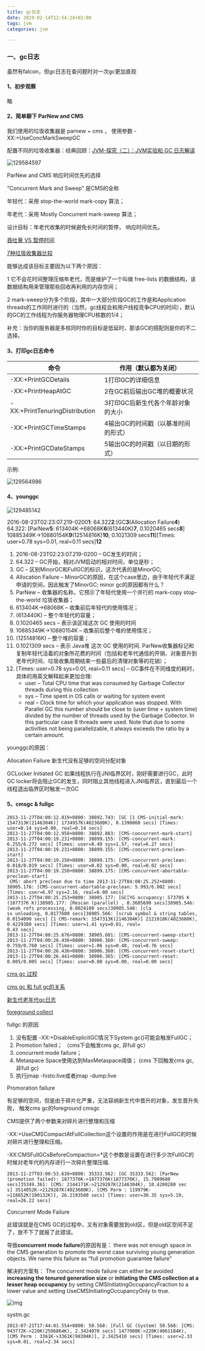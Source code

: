 ```yaml
---
title: gc日志
date: 2019-02-14T12:54:24+02:00
tags: jvm
categories: jvm

---
```




### 一、gc日志

虽然有falcon，但gc日志在查问题时对一次gc更加直观

<!--more-->

#### 1、初步观察

略





#### 2、简单聊下 ParNew and CMS



我们使用的垃圾收集器是 parnew + cms ， 使用参数 -XX:+UseConcMarkSweepGC

配置不同的垃圾收集器：经典回顾：[JVM-探究（二）：JVM实验和 GC 日志解读](http://jacobchang.cn/experiment-on-jvm.html)

![129584597](https://ws2.sinaimg.cn/large/006tKfTcgy1g076ggt3tpj30xk0k4wi0.jpg)



ParNew and CMS  响应时间优先的选择

"Concurrent Mark and Sweep" 是CMS的全称

年轻代：采用 stop-the-world mark-copy 算法；

年老代：采用 Mostly Concurrent mark-sweep 算法；

设计目标：年老代收集的时候避免长时间的暂停， 响应时间优先。



[吞吐量 VS 暂停时间](http://ifeve.com/useful-jvm-flags-part-6-throughput-collector/)

[7种垃圾收集器比较](https://crowhawk.github.io/2017/08/15/jvm_3/)



能够达成该目标主要因为以下两个原因：

1  它不会花时间整理压缩年老代，而是维护了一个叫做 free-lists 的数据结构，该数据结构用来管理那些回收再利用的内存空间；

2  mark-sweep分为多个阶段，其中一大部分阶段GC的工作是和Application threads的工作同时进行的（当然，gc线程会和用户线程竞争CPU的时间），默认的GC的工作线程为你服务器物理CPU核数的1/4；

补充：当你的服务器是多核同时你的目标是低延时，那该GC的搭配则是你的不二选择。





#### 3、打印gc日志命令

| 命令                           | 作用（默认都为关闭）                |
| ------------------------------ | ----------------------------------- |
| -XX:+PrintGCDetails            | 1打印GC的详细信息                   |
| -XX:+PrintHeapAtGC             | 2在GC前后输出GC堆的概要状况         |
| -XX:+PrintTenuringDistribution | 3打印GC后新生代各个年龄对象的大小   |
| -XX:+PrintGCTimeStamps         | 4输出GC的时间戳（以基准时间的形式） |
| -XX:+PrintGCDateStamps         | 5输出GC的时间戳（以日期的形式）     |



示例:

![129564986](https://ws1.sinaimg.cn/large/006tKfTcgy1g076ghxamhj31hc0klajs.jpg)





#### 4、younggc

![129485142](https://ws3.sinaimg.cn/large/006tKfTcgy1g076h4epr3j31hc0o6aks.jpg)



2016-08-23T02:23:07.219-0200**1**: 64.322**2**:[GC**3**(Allocation Failure**4**) 64.322: [ParNew**5**: 613404K->68068K**6**(613440K)**7**, 0.1020465 secs**8**] 10885349K->10880154K**9**(12514816K)**10**, 0.1021309 secs**11**][Times: user=0.78 sys=0.01, real=0.11 secs]**12**



1. 2016-08-23T02:23:07.219-0200 – GC发生的时间；
2. 64.322 – GC开始，相对JVM启动的相对时间，单位是秒；
3. GC – 区别MinorGC和FullGC的标识，这次代表的是MinorGC;
4. Allocation Failure – MinorGC的原因，在这个case里边，由于年轻代不满足申请的空间，因此触发了MinorGC;    minor gc的原因都有什么？ 
5. ParNew – 收集器的名称，它预示了年轻代使用一个并行的 mark-copy stop-the-world 垃圾收集器；
6. 613404K->68068K – 收集前后年轻代的使用情况；
7. (613440K) – 整个年轻代的容量；
8. 0.1020465 secs – 表示该区域这次 GC 使用的时间
9. 10885349K->10880154K – 收集前后整个堆的使用情况；
10. (12514816K) – 整个堆的容量；
11. 0.1021309 secs –  表示 Java堆 这次 GC 使用的时间. ParNew收集器标记和复制年轻代活着的对象所花费的时间（包括和老年代通信的开销、对象晋升到老年代时间、垃圾收集周期结束一些最后的清理对象等的花销）；
12. [Times: user=0.78 sys=0.01, real=0.11 secs] – GC事件在不同维度的耗时，具体的用英文解释起来更加合理:
    - user – Total CPU time that was consumed by Garbage Collector threads during this collection
    - sys – Time spent in OS calls or waiting for system event
    - real – Clock time for which your application was stopped. With Parallel GC this number should be close to (user time + system time) divided by the number of threads used by the Garbage Collector. In this particular case 8 threads were used. Note that due to some activities not being parallelizable, it always exceeds the ratio by a certain amount.





younggc的原因：

Allocation Failure  新生代没有足够的空间分配对象

GCLocker Initiated GC    如果线程执行在JNI临界区时，刚好需要进行GC，此时GC locker将会阻止GC的发生，同时阻止其他线程进入JNI临界区，直到最后一个线程退出临界区时触发一次GC





#### 5、cmsgc & fullgc



```
2013-11-27T04:00:12.819+0800: 38892.743: [GC [1 CMS-initial-mark: 1547313K(2146304K)] 1734957K(4023680K), 0.1390860 secs] [Times: user=0.14 sys=0.00, real=0.14 secs]
2013-11-27T04:00:12.958+0800: 38892.883: [CMS-concurrent-mark-start]
2013-11-27T04:00:19.231+0800: 38899.155: [CMS-concurrent-mark: 6.255/6.272 secs] [Times: user=8.49 sys=1.57, real=6.27 secs]
2013-11-27T04:00:19.231+0800: 38899.155: [CMS-concurrent-preclean-start]
2013-11-27T04:00:19.250+0800: 38899.175: [CMS-concurrent-preclean: 0.018/0.019 secs] [Times: user=0.02 sys=0.00, real=0.02 secs]
2013-11-27T04:00:19.250+0800: 38899.175: [CMS-concurrent-abortable-preclean-start]
 CMS: abort preclean due to time 2013-11-27T04:00:25.252+0800: 38905.176: [CMS-concurrent-abortable-preclean: 5.993/6.002 secs] [Times: user=6.97 sys=2.16, real=6.00 secs]
2013-11-27T04:00:25.253+0800: 38905.177: [GC[YG occupancy: 573705 K (1877376 K)]38905.177: [Rescan (parallel) , 0.3685690 secs]38905.546: [weak refs processing, 0.0024100 secs]38905.548: [cla
ss unloading, 0.0177600 secs]38905.566: [scrub symbol & string tables, 0.0154090 secs] [1 CMS-remark: 1547313K(2146304K)] 2121018K(4023680K), 0.4229380 secs] [Times: user=1.41 sys=0.01, real=
0.43 secs]
2013-11-27T04:00:25.676+0800: 38905.601: [CMS-concurrent-sweep-start]
2013-11-27T04:00:26.436+0800: 38906.360: [CMS-concurrent-sweep: 0.759/0.760 secs] [Times: user=1.06 sys=0.48, real=0.76 secs]
2013-11-27T04:00:26.436+0800: 38906.360: [CMS-concurrent-reset-start]
2013-11-27T04:00:26.441+0800: 38906.365: [CMS-concurrent-reset: 0.005/0.005 secs] [Times: user=0.00 sys=0.00, real=0.00 secs]
```





[cms gc 过程](http://www.cnblogs.com/zhangxiaoguang/p/5792468.html)

[cms gc 和 full gc的关系](https://www.zhihu.com/question/41922036)

[新生代老年代gc日志](https://t.hao0.me/jvm/2016/03/15/jvm-gc-log.html)

[foreground collect](https://mp.weixin.qq.com/s/W_URLiVuCFS58AiJS257vw)



fullgc 的原因

1. 没有配置 -XX:+DisableExplicitGC情况下System.gc()可能会触发FullGC；
2. Promotion failed； （cms下会触发cms gc, 非full gc）
3. concurrent mode failure；
4. Metaspace Space使用达到MaxMetaspace阈值； (cms 下回触发cms gc, 非full gc)
5. 执行jmap -histo:live或者jmap -dump:live



Promoration failure

有足够的空间，但是由于碎片化严重，无法容纳新生代中晋升的对象，发生晋升失败， 触发cms gc的foreground cmsgc

CMS提供了两个参数来对碎片进行整理和压缩 

-XX:+UseCMSCompactAtFullCollection这个设置的作用是在进行FullGC的时候对碎片进行整理和压缩。

-XX:CMSFullGCsBeforeCompaction=*这个参数是设置在进行多少次FullGC的时候对老年代的内存进行一次碎片整理压缩. 



```
2013-11-27T03:00:53.638+0800: 35333.562: [GC 35333.562: [ParNew (promotion failed): 1877376K->1877376K(1877376K), 15.7989680 secs]35349.361: [CMS: 2144171K->2129287K(2146304K), 10.4200280 sec
s] 3514052K->2129287K(4023680K), [CMS Perm : 119979K->118652K(190132K)], 26.2193500 secs] [Times: user=30.35 sys=5.19, real=26.22 secs]
```





Concurrent Mode Failure

此错误就是在CMS GC的过程中，又有对象需要放到old区，但是old区空间不足了，放不下了就报了此错误。

导致**concurrent mode failure**的原因有是： there was not enough space in the CMS generation to promote the worst case surviving young generation objects. We name this failure as “full promotion guarantee failure” 

解决的方案有： The concurrent mode failure can either be avoided **increasing the tenured generation size** or **initiating the CMS collection at a lesser heap occupancy** by setting CMSInitiatingOccupancyFraction to a lower value and setting UseCMSInitiatingOccupancyOnly to true.

![img](https://upload-images.jianshu.io/upload_images/3288959-0ce34715b04ebf1b.png)



systm.gc

```
2013-07-21T17:44:01.554+0800: 50.568: [Full GC (System) 50.568: [CMS: 943772K->220K(2596864K), 2.3424070 secs] 1477000K->220K(4061184K), [CMS Perm : 3361K->3361K(98304K)], 2.3425410 secs] [Times: user=2.33 sys=0.01, real=2.34 secs]
```